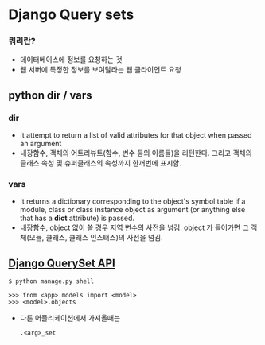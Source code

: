 # Django Query sets

### 쿼리란?

- 데이터베이스에 정보를 요청하는 것
- 웹 서버에 특정한 정보를 보여달라는 웹 클라이언트 요청

## python dir / vars

### dir

- It attempt to return a list of valid attributes for that object when passed an argument
- 내장함수, 객체의 어트리뷰트(함수, 변수 등의 이름들)을 리턴한다. 그리고 객체의 클래스 속성 및 슈퍼클래스의 속성까지 한꺼번에 표시함.

### vars

- It returns a dictionary corresponding to the object's symbol table if a module, class or class instance object as argument (or anything else that has a **dict** attribute) is passed.
- 내장함수, object 없이 쓸 경우 지역 변수의 사전을 넘김. object 가 들어가면 그 객체(모듈, 클래스, 클래스 인스터스)의 사전을 넘김.

## [Django QuerySet API](https://docs.djangoproject.com/en/3.1/ref/models/querysets/)

```
$ python manage.py shell
```

```
>>> from <app>.models import <model>
>>> <model>.objects
```

- 다른 어플리케이션에서 가져올때는
  ```
  .<arg>_set
  ```
